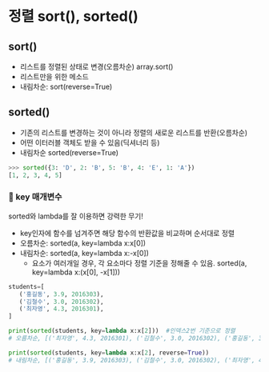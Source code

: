 # 정렬 sort(), sorted()

## sort()

- 리스트를 정렬된 상태로 변경(오름차순) array.sort()
- 리스트만을 위한 메소드 
- 내림차순: sort(reverse=True)



## sorted()

- 기존의 리스트를 변경하는 것이 아니라 정렬의 새로운 리스트를 반환(오름차순)
- 어떤 이터러블 객체도 받을 수 있음(딕셔너리 등)
- 내림차순 sorted(reverse=True)

```python
>>> sorted({3: 'D', 2: 'B', 5: 'B', 4: 'E', 1: 'A'})
[1, 2, 3, 4, 5]
```

### 📝 key 매개변수

sorted와 lambda를 잘 이용하면 강력한 무기! 

- key인자에 함수를 넘겨주면 해당 함수의 반환값을 비교하며 순서대로 정렬
- 오름차순: sorted(a, key=lambda x:x[0])
- 내림차순: sorted(a, key=lambda x:-x[0])
  - 요소가 여러개일 경우, 
    각 요소마다 정렬 기준을 정해줄 수 있음.  sorted(a, key=lambda x:(x[0], -x[1]))

```python
students=[
   ('홍길동', 3.9, 2016303),
   ('김철수', 3.0, 2016302),
   ('최자영', 4.3, 2016301),
]

print(sorted(students, key=lambda x:x[2]))	#인덱스2번 기준으로 정렬
# 오름차순, [('최자영', 4.3, 2016301), ('김철수', 3.0, 2016302), ('홍길동', 3.9, 2016303)]

print(sorted(students, key=lambda x:x[2], reverse=True))
# 내림차순, [('홍길동', 3.9, 2016303), ('김철수', 3.0, 2016302), ('최자영', 4.3, 2016301)]
```

